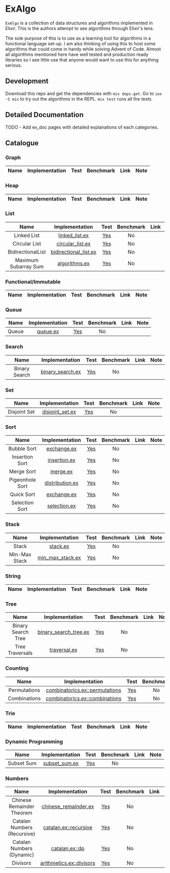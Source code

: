 # ExAlgo

`ExAlgo` is a collection of data structures and algorithms implemented in Elixir. This is the authors attempt to see algorithms through Elixir's lens.

The sole purpose of this is to use as a learning tool for algorithms in a functional language set-up. I am also thinking of using this to host some algorithms that could come in handy while solving Advent of Code. Almost all algorithms mentioned here have well tested and production ready libraries so I see little use that anyone would want to use this for anything serious.

## Development

Download this repo and get the dependencies with `mix deps.get`. Go to `iex -S mix` to try out the algorithms in the REPL. `mix test` runs all the tests.

## Detailed Documentation

TODO - Add ex_doc pages with detailed explanations of each categories.

## Catalogue

### Graph

| Name | Implementation | Test | Benchmark | Link | Note |
| :--: | :------------: | :--: | :-------: | :--: | :--: |

### Heap

| Name | Implementation | Test | Benchmark | Link | Note |
| :--: | :------------: | :--: | :-------: | :--: | :--: |

### List

| Name | Implementation | Test | Benchmark | Link | Note |
| :--: | :------------: | :--: | :-------: | :--: | :--: |
| Linked List | [linked_list.ex](lib/ex_algo/list/linked_list.ex) | [Yes](test/ex_algo/list/linked_list_test.exs) | No | | |
| Circular List | [circular_list.ex](lib/ex_algo/list/circular_list.ex) | [Yes](test/ex_algo/list/circular_list_test.exs) | No | | |
| BidirectionalList | [bidirectional_list.ex](lib/ex_algo/list/bidirectional_list.ex) | [Yes](test/ex_algo/list/bidirectional_list_test.exs) | No | | WIP |
| Maximum Subarray Sum | [algorithms.ex](lib/ex_algo/list/algorithms.ex) | [Yes](test/ex_algo/list/algorithms_test.exs) | No | | Kadane's Algorithm |

### Functional/Immutable

| Name | Implementation | Test | Benchmark | Link | Note |
| :--: | :------------: | :--: | :-------: | :--: | :--: |

### Queue

| Name | Implementation | Test | Benchmark | Link | Note |
| :--: | :------------: | :--: | :-------: | :--: | :--: |
| Queue | [queue.ex](lib/ex_algo/queue/queue.ex) | [Yes](test/ex_algo/queue/queue_test.exs) | No | | |

### Search

| Name | Implementation | Test | Benchmark | Link | Note |
| :--: | :------------: | :--: | :-------: | :--: | :--: |
| Binary Search | [binary_search.ex](lib/ex_algo/search/binary_search.ex) | [Yes](test/ex_algo/search/binary_search_test.exs) | No | | |

### Set

| Name | Implementation | Test | Benchmark | Link | Note |
| :--: | :------------: | :--: | :-------: | :--: | :--: |
| Disjoint Set | [disjoint_set.ex](lib/ex_algo/set/disjoint_set.ex) | [Yes](test/ex_algo/set/disjoint_set_test.exs) | No | | |

### Sort

| Name | Implementation | Test | Benchmark | Link | Note |
| :--: | :------------: | :--: | :-------: | :--: | :--: |
| Bubble Sort | [exchange.ex](lib/ex_algo/sort/exchange.ex) | [Yes](test/ex_algo/sort/exchange_test.exs) | No | | |
| Insertion Sort | [insertion.ex](lib/ex_algo/sort/insertion.ex) | [Yes](test/ex_algo/sort/insertion_test.exs) | No | | |
| Merge Sort | [merge.ex](lib/ex_algo/sort/merge.ex) | [Yes](test/ex_algo/sort/merge_test.exs) | No | | |
| Pigeonhole Sort | [distribution.ex](lib/ex_algo/sort/distribution.ex) | [Yes](test/ex_algo/sort/distribution_test.exs) | No | | |
| Quick Sort | [exchange.ex](lib/ex_algo/sort/exchange.ex) | [Yes](test/ex_algo/sort/exchange_test.exs) | No | | |
| Selection Sort | [selection.ex](lib/ex_algo/sort/selection.ex) | [Yes](test/ex_algo/sort/selection_test.exs) | No | | |

### Stack

| Name | Implementation | Test | Benchmark | Link | Note |
| :--: | :------------: | :--: | :-------: | :--: | :--: |
| Stack | [stack.ex](lib/ex_algo/stack/stack.ex) | [Yes](test/ex_algo/stack/stack_test.exs) | No | | |
| Min-Max Stack | [min_max_stack.ex](lib/ex_algo/stack/min_max_stack.ex) | [Yes](test/ex_algo/stack/min_max_stack_test.exs) | No | | |

### String

| Name | Implementation | Test | Benchmark | Link | Note |
| :--: | :------------: | :--: | :-------: | :--: | :--: |

### Tree

| Name | Implementation | Test | Benchmark | Link | Note |
| :--: | :------------: | :--: | :-------: | :--: | :--: |
| Binary Search Tree | [binary_search_tree.ex](lib/ex_algo/tree/binary_search_tree.ex) | [Yes](test/ex_algo/tree/binary_search_tree_test.exs) | No | |
| Tree Traversals | [traversal.ex](lib/ex_algo/tree/traversal.ex) | [Yes](test/ex_algo/tree/traversal_test.exs) | No | | |

### Counting

| Name | Implementation | Test | Benchmark | Link | Note |
| :--: | :------------: | :--: | :-------: | :--: | :--: |
| Permutations | [combinatorics.ex::permutations](lib/ex_algo/counting/combinatorics.ex) | [Yes](test/ex_algo/counting/combinatorics_test.exs) | No | | Naive|
| Combinations | [combinatorics.ex::combinations](lib/ex_algo/counting/combinatorics.ex) | [Yes](test/ex_algo/counting/combinatorics_test.exs) | No | | Naive|

### Trie

| Name | Implementation | Test | Benchmark | Link | Note |
| :--: | :------------: | :--: | :-------: | :--: | :--: |


### Dynamic Programming

| Name | Implementation | Test | Benchmark | Link | Note |
| :--: | :------------: | :--: | :-------: | :--: | :--: |
| Subset Sum | [subset_sum.ex](lib/ex_algo/dynamic_programming/subset_sum.ex) | [Yes](test/ex_algo/dynamic_programming/subset_sum_test.exs) | No | | |

### Numbers

| Name | Implementation | Test | Benchmark | Link | Note |
| :--: | :------------: | :--: | :-------: | :--: | :--: |
| Chinese Remainder Theorem | [chinese_remainder.ex](lib/ex_algo/number/chinese_remainder.ex) | [Yes](test/ex_algo/number/chinese_remainder_test.exs) | No | | |
| Catalan Numbers (Recursive) | [catalan.ex::recursive](lib/ex_algo/number/catalan.ex) | [Yes](test/ex_algo/number/catalan_test.exs) | No | | |
| Catalan Numbers (Dynamic) | [catalan.ex::dp](lib/ex_algo/number/catalan.ex) | [Yes](test/ex_algo/number/catalan_test.exs) | No | | |
| Divisors | [arithmetics.ex::divisors](lib/ex_algo/number/arithmetics.ex) | [Yes](test/ex_algo/number/arithmetics_test.exs) | No | | |
